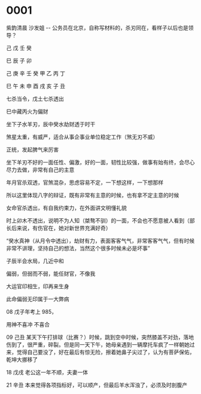 # 0001

紫韵清晨 沙发姐 -- 公务员在北京，自称写材料的，杀刃同在，看样子以后也是领导？



己 戊 壬 癸

巳 辰 子 卯



己 庚 辛 壬 癸 甲 乙 丙 丁

巳 午 未 申 酉 戌 亥 子 丑


七杀当令，戊土七杀透出

巳中藏丙火为偏财

坐下子水羊刃，辰中癸水劫财透于时干


煞星太重，有威严，适合从事企事业单位稳定工作（煞无刃不威）

正统，发起脾气来厉害

坐下羊刃不好的一面任性、偏激，好的一面，韧性比较强，做事有始有终，会尽心尽力去做，非常有自己的主意

年月官杀双透，官煞混杂，思虑容易不定，一下想这样，一下想那样

所以这里体现八字的辩证，既有非常有主意的时候，也有拿不定主意的时候

女命官杀透出，有自我约束力，在外面讲文明懂礼貌

时上卯木不透出，说明不为人知（桀骜不驯）的一面，不会也不愿意被人看到（部长后来说，有伤官在，她对新世界充满好奇）

“癸水真神（从月令中透出），劫财有力，表面客客气气，非常客客气气，但有时候非常不讲理，坚持自己的想法，当然这个很多时候未必是坏事”


子辰半会水局，几近中和

偏弱，但弱而不弱，能任财官，不像我




大运官印相生，印再来生身

此命偏弱无印属于一大弊病

08 戊子年考上 985，

用神不喜冲 不喜合

09 己丑 某天下午打排球（比赛？）时候，跳到空中时候，突然膝盖不对劲，落地伤到了，很严重，碎裂。但是同一天下午，她母亲遇到一辆摩托车疯了一样朝她过来，觉得自己要没了，好在最后有惊无险，擦着她鼻子尖过了，认为有菩萨保佑，乾坤大挪移了

18 戊戌 老公这一年不顺，夫妻一体

21 辛丑 本来觉得各项指标好，可以顺产，但最后羊水浑浊了，必须及时剖腹产




